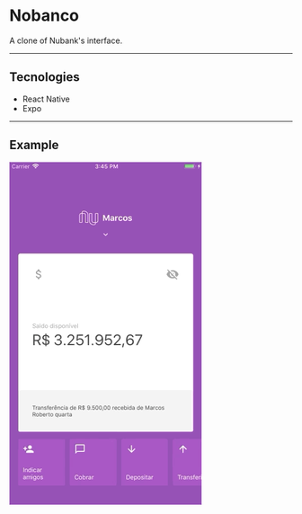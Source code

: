 # Nobanco

A clone of Nubank's interface.

---

## Tecnologies

- React Native
- Expo

---

## Example

![](nobanco-example.gif)
